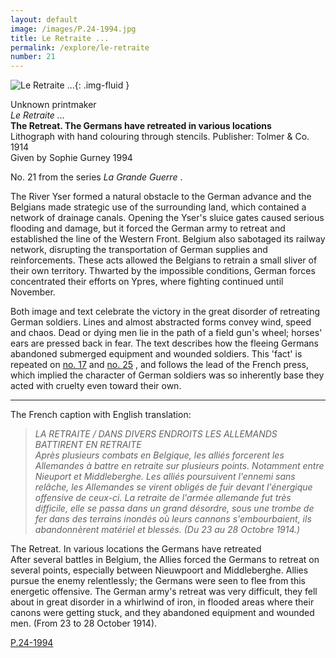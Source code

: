 ```yaml
---
layout: default
image: /images/P.24-1994.jpg
title: Le Retraite ...
permalink: /explore/le-retraite
number: 21
---
```

![Le Retraite ...]({{site.baseurl}}/images/P.24-1994.jpg){: .img-fluid }

Unknown printmaker  
_Le Retraite ..._  
**The Retreat. The Germans have retreated in various locations**  
Lithograph with hand colouring through stencils. Publisher: Tolmer & Co. 1914  
Given by Sophie Gurney 1994  

No. 21 from the series _La Grande Guerre_ .

The River Yser formed a natural obstacle to the German advance and the Belgians made strategic use of the surrounding land, which contained a network of drainage canals. Opening the Yser's sluice gates caused serious flooding and damage, but it forced the German army to retreat and established the line of the Western Front. Belgium also sabotaged its railway network, disrupting the transportation of German supplies and reinforcements. These acts allowed the Belgians to retrain a small sliver of their own territory. Thwarted by the impossible conditions, German forces concentrated their efforts on Ypres, where fighting continued until November.

Both image and text celebrate the victory in the great disorder of retreating German soldiers. Lines and almost abstracted forms convey wind, speed and chaos. Dead or dying men lie in the path of a field gun's wheel; horses' ears are pressed back in fear. The text describes how the fleeing Germans abandoned submerged equipment and wounded soldiers. This 'fact' is repeated on [no. 17](55.html) and [no. 25](90.html) , and follows the lead of the French press, which implied the character of German soldiers was so inherently base they acted with cruelty even toward their own.

* * *

The French caption with English translation:

> _LA RETRAITE / DANS DIVERS ENDROITS LES ALLEMANDS BATTIRENT EN RETRAITE  
Après plusieurs combats en Belgique, les alliés forcerent les Allemandes à battre en retraite sur plusieurs points. Notamment entre Nieuport et Middleberghe. Les alliés poursuivent l'ennemi sans relâche, les Allemandes se virent obligés de fuir devant l'énergique offensive de ceux-ci. La retraite de l'armée allemande fut très difficile, elle se passa dans un grand désordre, sous une trombe de fer dans des terrains inondés où leurs cannons s'embourbaient, ils abandonnèrent matériel et blessés. (Du 23 au 28 Octobre 1914.)_

The Retreat. In various locations the Germans have retreated  
After several battles in Belgium, the Allies forced the Germans to retreat on several points, especially between Nieuwpoort and Middleberghe. Allies pursue the enemy relentlessly; the Germans were seen to flee from this energetic offensive. The German army's retreat was very difficult, they fell about in great disorder in a whirlwind of iron, in flooded areas where their canons were getting stuck, and they abandoned equipment and wounded men. (From 23 to 28 October 1914).

[P.24-1994]({{site.collection_url}}id/object/198896)

